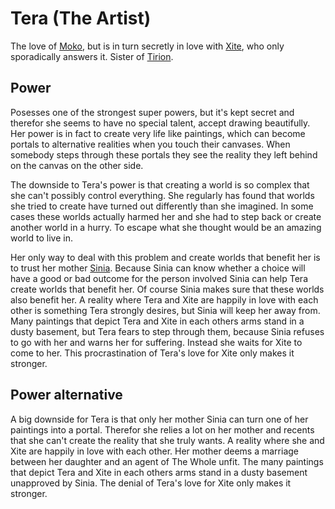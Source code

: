 Tera (The Artist)
=================

The love of [Moko](moko.md), but is in turn secretly in love with [Xite](xite.md), who only sporadically answers it.
Sister of [Tirion](tirion.md).


Power
-----

Posesses one of the strongest super powers, but it's kept secret and therefor she seems to have no special talent, accept drawing beautifully.
Her power is in fact to create very life like paintings, which can become portals to alternative realities when you touch their canvases.
When somebody steps through these portals they see the reality they left behind on the canvas on the other side.

The downside to Tera's power is that creating a world is so complex that she can't possibly control everything.
She regularly has found that worlds she tried to create have turned out differently than she imagined.
In some cases these worlds actually harmed her and she had to step back or create another world in a hurry. 
To escape what she thought would be an amazing world to live in.

Her only way to deal with this problem and create worlds that benefit her is to trust her mother [Sinia](sinia.md).
Because Sinia can know whether a choice will have a good or bad outcome for the person involved Sinia can help Tera create worlds that benefit her.
Of course Sinia makes sure that these worlds also benefit her.
A reality where Tera and Xite are happily in love with each other is something Tera strongly desires,
but Sinia will keep her away from.
Many paintings that depict Tera and Xite in each others arms stand in a dusty basement, but Tera fears to step through them,
because Sinia refuses to go with her and warns her for suffering.
Instead she waits for Xite to come to her.
This procrastination of Tera's love for Xite only makes it stronger.


Power alternative
-----------------

A big downside for Tera is that only her mother Sinia can turn one of her paintings into a portal.
Therefor she relies a lot on her mother and recents that she can't create the reality that she truly wants.
A reality where she and Xite are happily in love with each other.
Her mother deems a marriage between her daughter and an agent of The Whole unfit.
The many paintings that depict Tera and Xite in each others arms stand in a dusty basement unapproved by Sinia.
The denial of Tera's love for Xite only makes it stronger.
